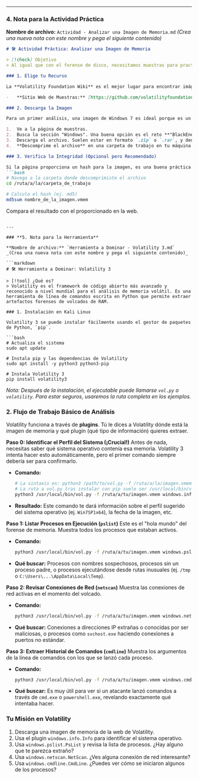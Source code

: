 
---

### **4. Nota para la Actividad Práctica**

**Nombre de archivo:** `Actividad - Analizar una Imagen de Memoria.md`
_(Crea una nueva nota con este nombre y pega el siguiente contenido)_

```markdown
# 🛠️ Actividad Práctica: Analizar una Imagen de Memoria

> [!check] Objetivo
> Al igual que con el forense de disco, necesitamos muestras para practicar. La Volatility Foundation proporciona imágenes de memoria de diferentes sistemas operativos y escenarios de ataque.

### 1. Elige tu Recurso

La **Volatility Foundation Wiki** es el mejor lugar para encontrar imágenes de memoria públicas y seguras para practicar.

-   **Sitio Web de Muestras:** [https://github.com/volatilityfoundation/volatility/wiki/Memory-Samples](https://github.com/volatilityfoundation/volatility/wiki/Memory-Samples)

### 2. Descarga la Imagen

Para un primer análisis, una imagen de Windows 7 es ideal porque es un sistema muy bien soportado por Volatility y lleno de artefactos fáciles de encontrar.

1.  Ve a la página de muestras.
2.  Busca la sección "Windows". Una buena opción es el reto **"BlackEnergy APT"** o el más sencillo **"Practical Malware Analysis"**.
3.  Descarga el archivo. Suelen estar en formato `.zip` o `.rar`, y dentro encontrarás la imagen de memoria, que a menudo tiene una extensión `.vmem`.
4.  **Descomprime el archivo** en una carpeta de trabajo en tu máquina Kali.

### 3. Verifica la Integridad (Opcional pero Recomendado)

Si la página proporciona un hash para la imagen, es una buena práctica verificarlo para asegurarte de que tu copia es idéntica a la original.
```bash
# Navega a la carpeta donde descomprimiste el archivo
cd /ruta/a/la/carpeta_de_trabajo

# Calcula el hash (ej. md5)
md5sum nombre_de_la_imagen.vmem
```
Compara el resultado con el proporcionado en la web.
```

---

### **5. Nota para la Herramienta**

**Nombre de archivo:** `Herramienta a Dominar - Volatility 3.md`
_(Crea una nueva nota con este nombre y pega el siguiente contenido)_

```markdown
# 🛠️ Herramienta a Dominar: Volatility 3

> [!tool] ¿Qué es?
> Volatility es el framework de código abierto más avanzado y reconocido a nivel mundial para el análisis de memoria volátil. Es una herramienta de línea de comandos escrita en Python que permite extraer artefactos forenses de volcados de RAM.

### 1. Instalación en Kali Linux

Volatility 3 se puede instalar fácilmente usando el gestor de paquetes de Python, `pip`.

```bash
# Actualiza el sistema
sudo apt update

# Instala pip y las dependencias de Volatility
sudo apt install -y python3 python3-pip

# Instala Volatility 3
pip install volatility3
```
*Nota: Después de la instalación, el ejecutable puede llamarse `vol.py` o `volatility`. Para estar seguros, usaremos la ruta completa en los ejemplos.*

### 2. Flujo de Trabajo Básico de Análisis

Volatility funciona a través de **plugins**. Tú le dices a Volatility dónde está la imagen de memoria y qué plugin (qué tipo de información) quieres extraer.

**Paso 0: Identificar el Perfil del Sistema (¡Crucial!)**
Antes de nada, necesitas saber qué sistema operativo contenía esa memoria. Volatility 3 intenta hacer esto automáticamente, pero el primer comando siempre debería ser para confirmarlo.

-   **Comando:**
    ```bash
    # La sintaxis es: python3 /path/to/vol.py -f /ruta/a/la/imagen.vmem <plugin>
    # La ruta a vol.py tras instalar con pip suele ser /usr/local/bin/vol.py
    python3 /usr/local/bin/vol.py -f /ruta/a/tu/imagen.vmem windows.info.Info
    ```
-   **Resultado:** Este comando te dará información sobre el perfil sugerido del sistema operativo (ej. `Win7SP1x64`), la fecha de la imagen, etc.

**Paso 1: Listar Procesos en Ejecución (`pslist`)**
Este es el "hola mundo" del forense de memoria. Muestra todos los procesos que estaban activos.

-   **Comando:**
    ```bash
    python3 /usr/local/bin/vol.py -f /ruta/a/tu/imagen.vmem windows.pslist.PsList
    ```
-   **Qué buscar:** Procesos con nombres sospechosos, procesos sin un proceso padre, o procesos ejecutándose desde rutas inusuales (ej. `/tmp` o `C:\Users\...\AppData\Local\Temp`).

**Paso 2: Revisar Conexiones de Red (`netscan`)**
Muestra las conexiones de red activas en el momento del volcado.

-   **Comando:**
    ```bash
    python3 /usr/local/bin/vol.py -f /ruta/a/tu/imagen.vmem windows.netscan.NetScan
    ```
-   **Qué buscar:** Conexiones a direcciones IP extrañas o conocidas por ser maliciosas, o procesos como `svchost.exe` haciendo conexiones a puertos no estándar.

**Paso 3: Extraer Historial de Comandos (`cmdline`)**
Muestra los argumentos de la línea de comandos con los que se lanzó cada proceso.

-   **Comando:**
    ```bash
    python3 /usr/local/bin/vol.py -f /ruta/a/tu/imagen.vmem windows.cmdline.CmdLine
    ```
-   **Qué buscar:** Es muy útil para ver si un atacante lanzó comandos a través de `cmd.exe` o `powershell.exe`, revelando exactamente qué intentaba hacer.

### Tu Misión en Volatility
1.  Descarga una imagen de memoria de la web de Volatility.
2.  Usa el plugin `windows.info.Info` para identificar el sistema operativo.
3.  Usa `windows.pslist.PsList` y revisa la lista de procesos. ¿Hay alguno que te parezca extraño?
4.  Usa `windows.netscan.NetScan`. ¿Ves alguna conexión de red interesante?
5.  Usa `windows.cmdline.CmdLine`. ¿Puedes ver cómo se iniciaron algunos de los procesos?
```